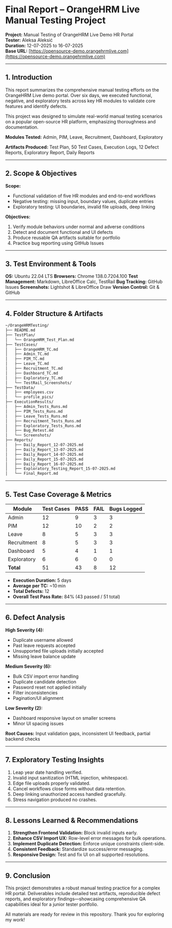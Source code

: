 # Final Report – OrangeHRM Live Manual Testing Project

**Project:** Manual Testing of OrangeHRM Live Demo HR Portal\
**Tester:** Aleksa Aleksić\
**Duration:** 12-07-2025 to 16-07-2025\
**Base URL:** [https://opensource-demo.orangehrmlive.com](https://opensource-demo.orangehrmlive.com)

---

## 1. Introduction

This report summarizes the comprehensive manual testing efforts on the OrangeHRM Live demo portal. Over six days, we executed functional, negative, and exploratory tests across key HR modules to validate core features and identify defects.

This project was designed to simulate real-world manual testing scenarios on a popular open-source HR platform, emphasizing thoroughness and documentation.

**Modules Tested:** Admin, PIM, Leave, Recruitment, Dashboard, Exploratory

**Artifacts Produced:** Test Plan, 50 Test Cases, Execution Logs, 12 Defect Reports, Exploratory Report, Daily Reports

---

## 2. Scope & Objectives

**Scope:**

- Functional validation of five HR modules and end-to-end workflows
- Negative testing: missing input, boundary values, duplicate entries
- Exploratory testing: UI boundaries, invalid file uploads, deep linking

**Objectives:**

1. Verify module behaviors under normal and adverse conditions
2. Detect and document functional and UI defects
3. Produce reusable QA artifacts suitable for portfolio
4. Practice bug reporting using GitHub Issues

---

## 3. Test Environment & Tools

**OS:** Ubuntu 22.04 LTS
**Browsers:** Chrome 138.0.7204.100
**Test Management:** Markdown, LibreOffice Calc, TestRail
**Bug Tracking:** GitHub Issues
**Screenshots:** Lightshot & LibreOffice Draw
**Version Control:** Git & GitHub

---

## 4. Folder Structure & Artifacts

```bash
~/OrangeHRMTesting/
├── README.md
├── TestPlan/
│   └── OrangeHRM_Test_Plan.md
├── TestCases/
│   ├── OrangeHRM_TC.md
│   ├── Admin_TC.md
│   ├── PIM_TC.md
│   ├── Leave_TC.md
│   ├── Recruitment_TC.md
│   ├── Dashboard_TC.md
│   ├── Exploratory_TC.md
│   └── TestRail_Screenshots/
├── TestData/
│   ├── employees.csv
│   └── profile_pics/
├── ExecutionResults/
│   ├── Admin_Tests_Runs.md
│   ├── PIM_Tests_Runs.md
│   ├── Leave_Tests_Runs.md
│   ├── Recruitment_Tests_Runs.md
│   ├── Exploratory_Tests_Runs.md
│   ├── Bug_Retest.md
│   └── Screenshots/
├── Reports/
│   ├── Daily_Report_12-07-2025.md
│   ├── Daily_Report_13-07-2025.md
│   ├── Daily_Report_14-07-2025.md
│   ├── Daily_Report_15-07-2025.md
│   ├── Daily_Report_16-07-2025.md
│   ├── Exploratory_Testing_Report_15-07-2025.md
│   └── Final_Report.md
```

---

## 5. Test Case Coverage & Metrics

| Module      | Test Cases | PASS | FAIL | Bugs Logged |
| ----------- | ---------- | ---- | ---- | ----------- |
| Admin       | 12         | 9    | 3    | 3           |
| PIM         | 12         | 10   | 2    | 2           |
| Leave       | 8          | 5    | 3    | 3           |
| Recruitment | 8          | 5    | 3    | 3           |
| Dashboard   | 5          | 4    | 1    | 1           |
| Exploratory | 6          | 6    | 0    | 0           |
| **Total**   | 51         | 43   | 8    | 12          |

- **Execution Duration:** 5 days
- **Average per TC:** \~10 min
- **Total Defects:** 12
- **Overall Test Pass Rate:** 84% (43 passed / 51 total)

---

## 6. Defect Analysis

**High Severity (4):**

- Duplicate username allowed
- Past leave requests accepted
- Unsupported file uploads initially accepted
- Missing leave balance update

**Medium Severity (6):**

- Bulk CSV import error handling
- Duplicate candidate detection
- Password reset not applied initially
- Filter inconsistencies
- Pagination/UI alignment

**Low Severity (2):**

- Dashboard responsive layout on smaller screens
- Minor UI spacing issues

**Root Causes:** Input validation gaps, inconsistent UI feedback, partial backend checks

---

## 7. Exploratory Testing Insights

1. Leap year date handling verified.
2. Invalid input sanitization (HTML injection, whitespace).
3. Edge file uploads properly validated.
4. Cancel workflows close forms without data retention.
5. Deep linking unauthorized access handled gracefully.
6. Stress navigation produced no crashes.

---

## 8. Lessons Learned & Recommendations

1. **Strengthen Frontend Validation:** Block invalid inputs early.
2. **Enhance CSV Import UX:** Row-level error messages for bulk operations.
3. **Implement Duplicate Detection:** Enforce unique constraints client-side.
4. **Consistent Feedback:** Standardize success/error messaging.
5. **Responsive Design:** Test and fix UI on all supported resolutions.

---

## 9. Conclusion

This project demonstrates a robust manual testing practice for a complex HR portal. Deliverables include detailed test artifacts, reproducible defect reports, and exploratory findings—showcasing comprehensive QA capabilities ideal for a junior tester portfolio.

All materials are ready for review in this repository. Thank you for exploring my work!
